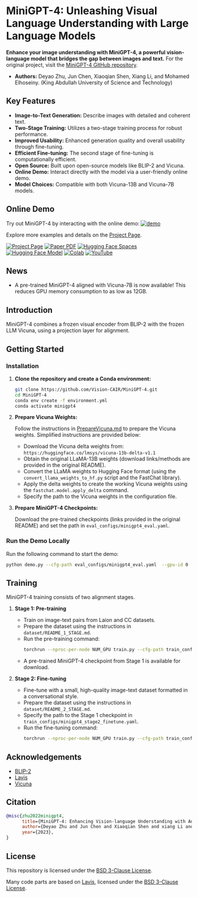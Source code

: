 # MiniGPT-4: Unleashing Visual Language Understanding with Large Language Models

**Enhance your image understanding with MiniGPT-4, a powerful vision-language model that bridges the gap between images and text.**  For the original project, visit the [MiniGPT-4 GitHub repository](https://github.com/RiseInRose/MiniGPT-4-ZH).

*   **Authors:** Deyao Zhu, Jun Chen, Xiaoqian Shen, Xiang Li, and Mohamed Elhoseiny. (King Abdullah University of Science and Technology)

## Key Features

*   **Image-to-Text Generation:** Describe images with detailed and coherent text.
*   **Two-Stage Training:**  Utilizes a two-stage training process for robust performance.
*   **Improved Usability:** Enhanced generation quality and overall usability through fine-tuning.
*   **Efficient Fine-tuning:**  The second stage of fine-tuning is computationally efficient.
*   **Open Source:** Built upon open-source models like BLIP-2 and Vicuna.
*   **Online Demo:**  Interact directly with the model via a user-friendly online demo.
*   **Model Choices:** Compatible with both Vicuna-13B and Vicuna-7B models.

## Online Demo

Try out MiniGPT-4 by interacting with the online demo:
[![demo](figs/online_demo.png)](https://minigpt-4.github.io)

Explore more examples and details on the [Project Page](https://minigpt-4.github.io).

[![Project Page](https://img.shields.io/badge/Project-Page-Green)](https://minigpt-4.github.io)
[![Paper PDF](https://img.shields.io/badge/Paper-PDF-red)](MiniGPT_4.pdf)
[![Hugging Face Spaces](https://img.shields.io/badge/%F0%9F%A4%97%20Hugging%20Face-Spaces-blue)](https://huggingface.co/spaces/Vision-CAIR/minigpt4)
[![Hugging Face Model](https://img.shields.io/badge/%F0%9F%A4%97%20Hugging%20Face-Model-blue)](https://huggingface.co/Vision-CAIR/MiniGPT-4)
[![Colab](https://colab.research.google.com/assets/colab-badge.svg)](https://colab.research.google.com/drive/1OK4kYsZphwt5DXchKkzMBjYF6jnkqh4R?usp=sharing)
[![YouTube](https://badges.aleen42.com/src/youtube.svg)](https://www.youtube.com/watch?v=__tftoxpBAw&feature=youtu.be)

## News

*   A pre-trained MiniGPT-4 aligned with Vicuna-7B is now available! This reduces GPU memory consumption to as low as 12GB.

## Introduction

MiniGPT-4 combines a frozen visual encoder from BLIP-2 with the frozen LLM Vicuna, using a projection layer for alignment.

## Getting Started

### Installation

1.  **Clone the repository and create a Conda environment:**

    ```bash
    git clone https://github.com/Vision-CAIR/MiniGPT-4.git
    cd MiniGPT-4
    conda env create -f environment.yml
    conda activate minigpt4
    ```

2.  **Prepare Vicuna Weights:**

    Follow the instructions in [PrepareVicuna.md](PrepareVicuna.md) to prepare the Vicuna weights.  Simplified instructions are provided below:

    *   Download the Vicuna delta weights from:  `https://huggingface.co/lmsys/vicuna-13b-delta-v1.1`
    *   Obtain the original LLaMA-13B weights (download links/methods are provided in the original README).
    *   Convert the LLaMA weights to Hugging Face format (using the `convert_llama_weights_to_hf.py` script and the FastChat library).
    *   Apply the delta weights to create the working Vicuna weights using the `fastchat.model.apply_delta` command.
    *   Specify the path to the Vicuna weights in the configuration file.

3.  **Prepare MiniGPT-4 Checkpoints:**

    Download the pre-trained checkpoints (links provided in the original README) and set the path in `eval_configs/minigpt4_eval.yaml`.

### Run the Demo Locally

Run the following command to start the demo:

```bash
python demo.py --cfg-path eval_configs/minigpt4_eval.yaml  --gpu-id 0
```

## Training

MiniGPT-4 training consists of two alignment stages.

1.  **Stage 1: Pre-training**
    *   Train on image-text pairs from Laion and CC datasets.
    *   Prepare the dataset using the instructions in `dataset/README_1_STAGE.md`.
    *   Run the pre-training command:
        ```bash
        torchrun --nproc-per-node NUM_GPU train.py --cfg-path train_configs/minigpt4_stage1_pretrain.yaml
        ```
    *   A pre-trained MiniGPT-4 checkpoint from Stage 1 is available for download.

2.  **Stage 2: Fine-tuning**
    *   Fine-tune with a small, high-quality image-text dataset formatted in a conversational style.
    *   Prepare the dataset using the instructions in `dataset/README_2_STAGE.md`.
    *   Specify the path to the Stage 1 checkpoint in `train_configs/minigpt4_stage2_finetune.yaml`.
    *   Run the fine-tuning command:
        ```bash
        torchrun --nproc-per-node NUM_GPU train.py --cfg-path train_configs/minigpt4_stage2_finetune.yaml
        ```

## Acknowledgements

*   [BLIP-2](https://huggingface.co/docs/transformers/main/model_doc/blip-2)
*   [Lavis](https://github.com/salesforce/LAVIS)
*   [Vicuna](https://github.com/lm-sys/FastChat)

## Citation

```bibtex
@misc{zhu2022minigpt4,
      title={MiniGPT-4: Enhancing Vision-language Understanding with Advanced Large Language Models}, 
      author={Deyao Zhu and Jun Chen and Xiaoqian Shen and xiang Li and Mohamed Elhoseiny},
      year={2023},
}
```

## License

This repository is licensed under the [BSD 3-Clause License](LICENSE.md).

Many code parts are based on [Lavis](https://github.com/salesforce/LAVIS), licensed under the [BSD 3-Clause License](LICENSE_Lavis.md).